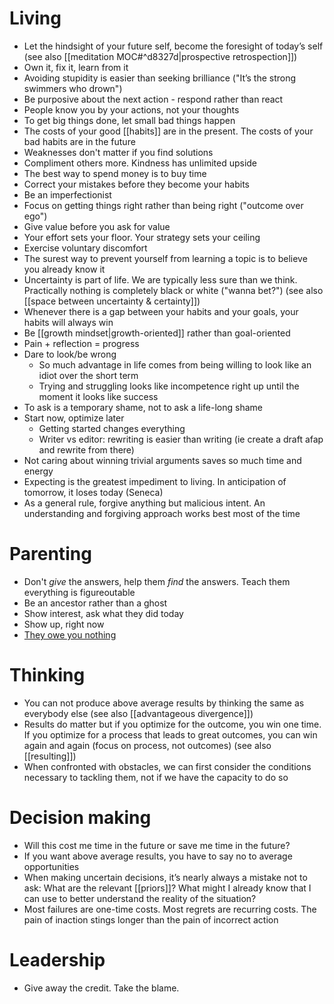 # Living
- Let the hindsight of your future self, become the foresight of today’s self (see also [[meditation MOC#^d8327d|prospective retrospection]])
- Own it, fix it, learn from it
- Avoiding stupidity is easier than seeking brilliance ("It’s the strong swimmers who drown")
- Be purposive about the next action - respond rather than react
- People know you by your actions, not your thoughts
- To get big things done, let small bad things happen
- The costs of your good [[habits]] are in the present. The costs of your bad habits are in the future
- Weaknesses don't matter if you find solutions
- Compliment others more. Kindness has unlimited upside
- The best way to spend money is to buy time 
- Correct your mistakes before they become your habits
- Be an imperfectionist
- Focus on getting things right rather than being right ("outcome over ego")
- Give value before you ask for value
- Your effort sets your floor. Your strategy sets your ceiling
- Exercise voluntary discomfort
- The surest way to prevent yourself from learning a topic is to believe you already know it
- Uncertainty is part of life. We are typically less sure than we think. Practically nothing is  completely black or white ("wanna bet?") (see also [[space between uncertainty & certainty]])
- Whenever there is a gap between your habits and your goals, your habits will always win
- Be [[growth mindset|growth-oriented]] rather than goal-oriented
- Pain + reflection = progress
- Dare to look/be wrong
	- So much advantage in life comes from being willing to look like an idiot over the short term 
	- Trying and struggling looks like incompetence right up until the moment it looks like success
- To ask is a temporary shame, not to ask a life-long shame
- Start now, optimize later
	- Getting started changes everything
	- Writer vs editor: rewriting is easier than writing (ie create a draft afap and rewrite from there) 
- Not caring about winning trivial arguments saves so much time and energy
- Expecting is the greatest impediment to living. In anticipation of tomorrow, it loses today (Seneca)
- As a general rule, forgive anything but malicious intent. An understanding and forgiving approach works best most of the time
# Parenting
- Don't _give_ the answers, help them _find_ the answers. Teach them everything is figureoutable
- Be an ancestor rather than a ghost
- Show interest, ask what they did today
- Show up, right now
- [They owe you nothing](https://dailydad.com/they-owe-you-nothing)
# Thinking
- You can not produce above average results by thinking the same as everybody else (see also [[advantageous divergence]])
- Results do matter but if you optimize for the outcome, you win one time. If you optimize for a process that leads to great outcomes, you can win again and again (focus on process, not outcomes) (see also [[resulting]])
- When confronted with obstacles, we can first consider the conditions necessary to tackling them, not if we have the capacity to do so 
# Decision making
- Will this cost me time in the future or save me time in the future?
- If you want above average results, you have to say no to average opportunities
- When making uncertain decisions, it’s nearly always a mistake not to ask: What are the relevant [[priors]]? What might I already know that I can use to better understand the reality of the situation?
- Most failures are one-time costs. Most regrets are recurring costs. The pain of inaction stings longer than the pain of incorrect action

# Leadership
- Give away the credit. Take the blame.